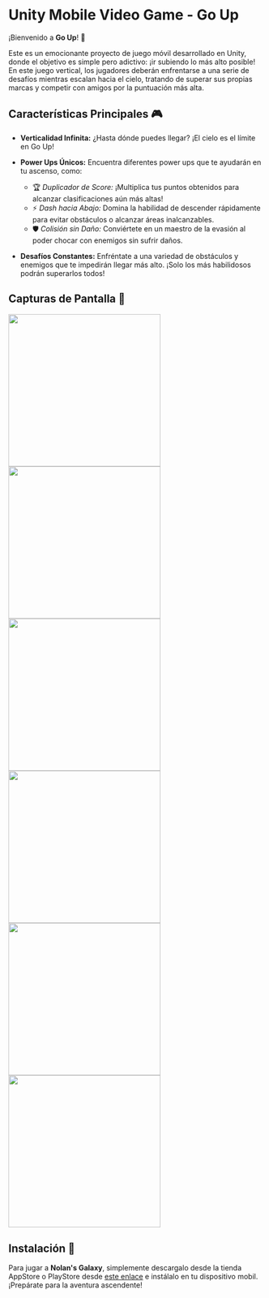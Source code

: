 # Unity Mobile Video Game - Go Up

¡Bienvenido a **Go Up**! 🚀

Este es un emocionante proyecto de juego móvil desarrollado en Unity, donde el objetivo es simple pero adictivo: ¡ir subiendo lo más alto posible! En este juego vertical, los jugadores deberán enfrentarse a una serie de desafíos mientras escalan hacia el cielo, tratando de superar sus propias marcas y competir con amigos por la puntuación más alta.

## Características Principales 🎮

- **Verticalidad Infinita:** ¿Hasta dónde puedes llegar? ¡El cielo es el límite en Go Up!
  
- **Power Ups Únicos:** Encuentra diferentes power ups que te ayudarán en tu ascenso, como:
  - 🏆 *Duplicador de Score:* ¡Multiplica tus puntos obtenidos para alcanzar clasificaciones aún más altas!
  - ⚡ *Dash hacia Abajo:* Domina la habilidad de descender rápidamente para evitar obstáculos o alcanzar áreas inalcanzables.
  - 🛡️ *Colisión sin Daño:* Conviértete en un maestro de la evasión al poder chocar con enemigos sin sufrir daños.

- **Desafíos Constantes:** Enfréntate a una variedad de obstáculos y enemigos que te impedirán llegar más alto. ¡Solo los más habilidosos podrán superarlos todos!

## Capturas de Pantalla 📸
 
<img src="https://github.com/JohanJimenex/NolansGalaxyWeb/assets/48848092/84c8a99f-8567-438a-aa9e-e3bd00bfb016)" width="300">
<img src="https://github.com/JohanJimenex/NolansGalaxyWeb/assets/48848092/599bd919-c8f1-47c9-9956-3aad6c17263a)" width="300">
<img src="https://github.com/JohanJimenex/NolansGalaxyWeb/assets/48848092/3be72a74-fcd5-4fcb-b99c-24e1289a1b6e)" width="300">
<img src="https://github.com/JohanJimenex/NolansGalaxyWeb/assets/48848092/3ed12c68-a078-4478-a374-cf4a7897bba8)" width="300">
<img src="https://github.com/JohanJimenex/NolansGalaxyWeb/assets/48848092/f08fd29a-db71-4e12-9028-b2a8eebd3d14)" width="300">
<img src="https://github.com/JohanJimenex/NolansGalaxyWeb/assets/48848092/01078428-ddd5-4b16-81cf-b3d349ba3c07)" width="300">

## Instalación 📲

Para jugar a **Nolan's Galaxy**, simplemente descargalo desde la tienda AppStore o PlayStore desde [este enlace](#) e instálalo en tu dispositivo mobil. ¡Prepárate para la aventura ascendente!
